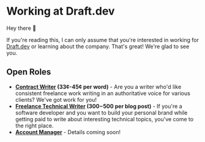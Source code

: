 # Working at Draft.dev

Hey there 👋

If you're reading this, I can only assume that you're interested in working for [Draft.dev](http://draft.dev/) or learning about the company. That's great! We're glad to see you.

## Open Roles

- **[Contract Writer](https://github.com/draftdev/jobs/blob/main/contract-writer.md) (33¢-45¢ per word)** - Are you a writer who'd like consistent freelance work writing in an authoritative voice for various clients? We've got work for you!
- **[Freelance Technical Writer](https://draft.dev/#write) ($300-$500 per blog post)** - If you're a software developer and you want to build your personal brand while getting paid to write about interesting technical topics, you've come to the right place.
- **[Account Manager](#)** - Details coming soon!
